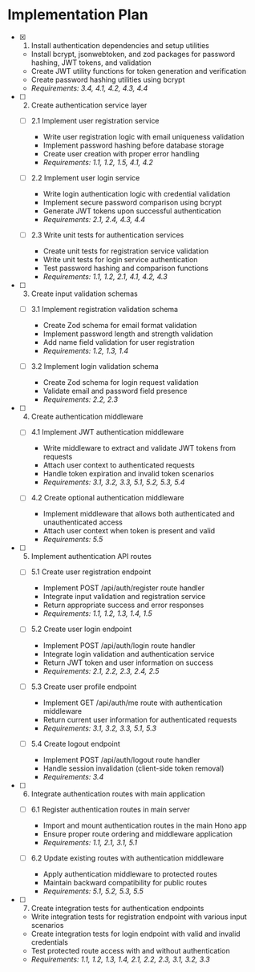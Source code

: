 # Implementation Plan

- [x] 1. Install authentication dependencies and setup utilities





  - Install bcrypt, jsonwebtoken, and zod packages for password hashing, JWT tokens, and validation
  - Create JWT utility functions for token generation and verification
  - Create password hashing utilities using bcrypt
  - _Requirements: 3.4, 4.1, 4.2, 4.3, 4.4_

- [ ] 2. Create authentication service layer
  - [ ] 2.1 Implement user registration service
    - Write user registration logic with email uniqueness validation
    - Implement password hashing before database storage
    - Create user creation with proper error handling
    - _Requirements: 1.1, 1.2, 1.5, 4.1, 4.2_

  - [ ] 2.2 Implement user login service
    - Write login authentication logic with credential validation
    - Implement secure password comparison using bcrypt
    - Generate JWT tokens upon successful authentication
    - _Requirements: 2.1, 2.4, 4.3, 4.4_

  - [ ] 2.3 Write unit tests for authentication services
    - Create unit tests for registration service validation
    - Write unit tests for login service authentication
    - Test password hashing and comparison functions
    - _Requirements: 1.1, 1.2, 2.1, 4.1, 4.2, 4.3_

- [ ] 3. Create input validation schemas
  - [ ] 3.1 Implement registration validation schema
    - Create Zod schema for email format validation
    - Implement password length and strength validation
    - Add name field validation for user registration
    - _Requirements: 1.2, 1.3, 1.4_

  - [ ] 3.2 Implement login validation schema
    - Create Zod schema for login request validation
    - Validate email and password field presence
    - _Requirements: 2.2, 2.3_

- [ ] 4. Create authentication middleware
  - [ ] 4.1 Implement JWT authentication middleware
    - Write middleware to extract and validate JWT tokens from requests
    - Attach user context to authenticated requests
    - Handle token expiration and invalid token scenarios
    - _Requirements: 3.1, 3.2, 3.3, 5.1, 5.2, 5.3, 5.4_

  - [ ] 4.2 Create optional authentication middleware
    - Implement middleware that allows both authenticated and unauthenticated access
    - Attach user context when token is present and valid
    - _Requirements: 5.5_

- [ ] 5. Implement authentication API routes
  - [ ] 5.1 Create user registration endpoint
    - Implement POST /api/auth/register route handler
    - Integrate input validation and registration service
    - Return appropriate success and error responses
    - _Requirements: 1.1, 1.2, 1.3, 1.4, 1.5_

  - [ ] 5.2 Create user login endpoint
    - Implement POST /api/auth/login route handler
    - Integrate login validation and authentication service
    - Return JWT token and user information on success
    - _Requirements: 2.1, 2.2, 2.3, 2.4, 2.5_

  - [ ] 5.3 Create user profile endpoint
    - Implement GET /api/auth/me route with authentication middleware
    - Return current user information for authenticated requests
    - _Requirements: 3.1, 3.2, 3.3, 5.1, 5.3_

  - [ ] 5.4 Create logout endpoint
    - Implement POST /api/auth/logout route handler
    - Handle session invalidation (client-side token removal)
    - _Requirements: 3.4_

- [ ] 6. Integrate authentication routes with main application
  - [ ] 6.1 Register authentication routes in main server
    - Import and mount authentication routes in the main Hono app
    - Ensure proper route ordering and middleware application
    - _Requirements: 1.1, 2.1, 3.1, 5.1_

  - [ ] 6.2 Update existing routes with authentication middleware
    - Apply authentication middleware to protected routes
    - Maintain backward compatibility for public routes
    - _Requirements: 5.1, 5.2, 5.3, 5.5_

- [ ] 7. Create integration tests for authentication endpoints
  - Write integration tests for registration endpoint with various input scenarios
  - Create integration tests for login endpoint with valid and invalid credentials
  - Test protected route access with and without authentication
  - _Requirements: 1.1, 1.2, 1.3, 1.4, 2.1, 2.2, 2.3, 3.1, 3.2, 3.3_